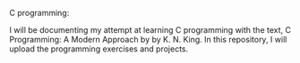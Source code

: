 C programming: 

I will be documenting my attempt at learning C programming with the text, C Programming: A Modern Approach by by K. N. King. In this repository, I will upload the programming exercises and projects.